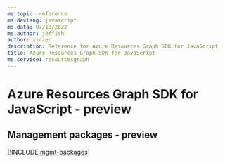 ```yaml
---
ms.topic: reference
ms.devlang: javascript
ms.data: 07/18/2022
ms.author: jeffish
author: xirzec
description: Reference for Azure Resources Graph SDK for JavaScript
title: Azure Resources Graph SDK for JavaScript
ms.service: resourcesgraph
---
```

# Azure Resources Graph SDK for JavaScript - preview

## Management packages - preview
[!INCLUDE [mgmt-packages](resources-graph-mgmt-index.md)]
